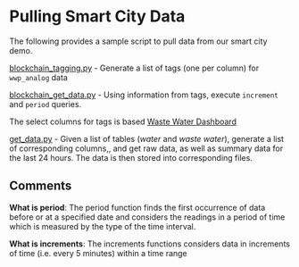 # Pulling Smart City Data

The following provides a sample script to pull data from our smart city demo. 

[blockchain_tagging.py](blockchain_tagging.py) - Generate a list of tags (one per column) for `wwp_analog` data

[blockchain_get_data.py](blockchain_get_data.py) - Using information from tags, execute `increment` and `period` 
queries.

The select columns for tags is based <a href="http://23.239.12.151:3100/d/ads1vwji3bvnkd/overview?orgId=1&refresh=5m" targer="_blanl">Waste Water Dashboard</a>

[get_data.py](get_data.py) - Given a list of tables (_water_ and _waste water_), generate a list of corresponding columns,,
and get raw data, as well as summary data for the last 24 hours. The data is then stored into corresponding files. 


## Comments
**What is period**: The period function finds the first occurrence of data before or at a specified date and considers 
the readings in a period of time which is measured by the type of the time interval. 

**What is increments**: The increments functions considers data in increments of time (i.e. every 5 minutes) within a 
time range